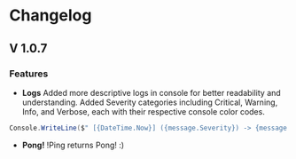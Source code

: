 # Changelog

## V 1.0.7

### Features

- **Logs** Added more descriptive logs in console for better readability and understanding. Added Severity categories including Critical, Warning, Info, and Verbose, each with their respective console color codes.
```C#
Console.WriteLine($" [{DateTime.Now}] ({message.Severity}) -> {message.Source}: {message.Message}");
```

- **Pong!** !Ping returns Pong! :)


